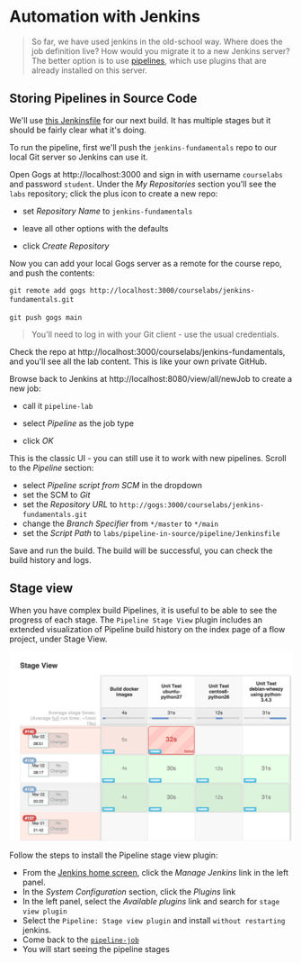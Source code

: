 # Automation with Jenkins

> So far, we have used jenkins in the old-school way. Where does the job definition live? How would you migrate it to a new Jenkins server? The better option is to use [pipelines](https://www.jenkins.io/doc/book/pipeline/), which use plugins that are already installed on this server.

## Storing Pipelines in Source Code

We'll use [this Jenkinsfile](./pipeline-in-source/Jenkinsfile) for our next build. It has multiple stages but it should be fairly clear what it's doing. 

To run the pipeline, first we'll push the `jenkins-fundamentals` repo to our local Git server so Jenkins can use it.

Open Gogs at http://localhost:3000 and sign in with username `courselabs` and password `student`. Under the _My Repositories_ section you'll see the `labs` repository; click the plus icon to create a new repo:

- set _Repository Name_ to `jenkins-fundamentals`

- leave all other options with the defaults

- click _Create Repository_

Now you can add your local Gogs server as a remote for the course repo, and push the contents:

```
git remote add gogs http://localhost:3000/courselabs/jenkins-fundamentals.git

git push gogs main
```

> You'll need to log in with your Git client - use the usual credentials.

Check the repo at http://localhost:3000/courselabs/jenkins-fundamentals, and you'll see all the lab content. This is like your own private GitHub.

Browse back to Jenkins at http://localhost:8080/view/all/newJob to create a new job:

- call it `pipeline-lab`

- select _Pipeline_ as the job type

- click _OK_

This is the classic UI - you can still use it to work with new pipelines. Scroll to the _Pipeline_ section:

- select _Pipeline script from SCM_ in the dropdown
- set the SCM to _Git_
- set the _Repository URL_ to `http://gogs:3000/courselabs/jenkins-fundamentals.git`
- change the _Branch Specifier_ from `*/master` to `*/main`
- set the _Script Path_ to `labs/pipeline-in-source/pipeline/Jenkinsfile`

Save and run the build. The build will be successful, you can check the build history and logs.

## Stage view

When you have complex build Pipelines, it is useful to be able to see the progress of each stage. The `Pipeline Stage View` plugin includes an extended visualization of Pipeline build history on the index page of a flow project, under Stage View.

![](/img/who-broke-it.png)

Follow the steps to install the Pipeline stage view plugin:
- From the [Jenkins home screen](http://localhost:8080), click the _Manage Jenkins_ link in the left panel.
- In the _System Configuration_ section, click the _Plugins_ link
- In the left panel, select the _Available plugins_ link and search for `stage view plugin`
- Select the `Pipeline: Stage view plugin` and install `without restarting` jenkins.
- Come back to the [`pipeline-job`](http://localhost:8080/job/pipeline-job/)
- You will start seeing the pipeline stages
